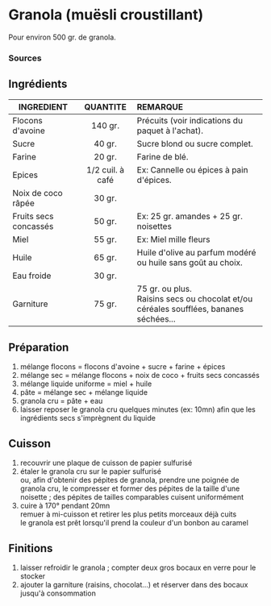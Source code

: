 # Granola (muësli croustillant)

Pour environ 500 gr. de granola. 


### Sources

## Ingrédients

<table>
    <thead>
        <tr>
            <th>INGREDIENT</th>
            <th align="center">QUANTITE</th>
            <th align="left">REMARQUE</th>
        </tr>
    </thead>
    <tbody>
        <tr>
            <td>Flocons d'avoine</td>
            <td align="center">140 gr.</td>
            <td align="left">Précuits (voir indications du paquet à l'achat).</td>
        </tr>
        <tr>
            <td>Sucre</td>
            <td align="center">40 gr.</td>
            <td align="left">Sucre blond ou sucre complet.</td>
        </tr>
        <tr>
            <td>Farine</td>
            <td align="center">20 gr.</td>
            <td align="left">Farine de blé.</td>
        </tr>
        <tr>
            <td>Epices</td>
            <td align="center">1/2 cuil. à café</td>
            <td align="left">Ex: Cannelle ou épices à pain d'épices.</td>
        </tr>
        <tr>
            <td>Noix de coco râpée</td>
            <td align="center">30 gr.</td>
            <td align="left"></td>
        </tr>
        <tr>
            <td>Fruits secs concassés</td>
            <td align="center">50 gr.</td>
            <td align="left">Ex: 25 gr. amandes + 25 gr. noisettes</td>
        </tr>
        <tr>
            <td>Miel</td>
            <td align="center">55 gr.</td>
            <td align="left">Ex: Miel mille fleurs</td>
        </tr>
        <tr>
            <td>Huile</td>
            <td align="center">65 gr.</td>
            <td align="left">Huile d'olive au parfum modéré ou huile sans goût au choix.</td>
        </tr>
        <tr>
            <td>Eau froide</td>
            <td align="center">30 gr.</td>
            <td align="left"></td>
        </tr>
        <tr>
            <td>Garniture</td>
            <td align="center">75 gr.</td>
            <td align="left">
                75 gr. ou plus. 
                </br>Raisins secs ou chocolat et/ou céréales soufflées, bananes séchées...
            </td>
        </tr>
    </tbody>
</table>


## Préparation

1. mélange flocons = flocons d'avoine + sucre + farine + épices
2. mélange sec = mélange flocons + noix de coco + fruits secs concassés
3. mélange liquide uniforme = miel + huile
4. pâte = mélange sec + mélange liquide
5. granola cru = pâte + eau
6. laisser reposer le granola cru quelques minutes (ex: 10mn) afin que les ingrédients secs s'imprègnent du liquide


## Cuisson

1. recouvrir une plaque de cuisson de papier sulfurisé
2. étaler le granola cru sur le papier sulfurisé 
   </br>ou, afin d'obtenir des pépites de granola, prendre une poignée de granola cru, le compresser et former des pépites de la taille d'une noisette ; des pépites de tailles comparables cuisent uniformément
3. cuire à 170° pendant 20mn
   </br>remuer à mi-cuisson et retirer les plus petits morceaux déjà cuits
   </br>le granola est prêt lorsqu'il prend la couleur d'un bonbon au caramel


## Finitions

1. laisser refroidir le granola ; compter deux gros bocaux en verre pour le stocker
2. ajouter la garniture (raisins, chocolat...) et réserver dans des bocaux jusqu'à consommation
 